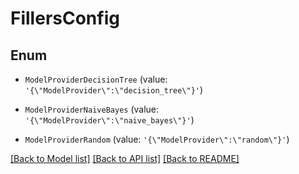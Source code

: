 # FillersConfig


## Enum

* `ModelProviderDecisionTree` (value: `'{\"ModelProvider\":\"decision_tree\"}'`)

* `ModelProviderNaiveBayes` (value: `'{\"ModelProvider\":\"naive_bayes\"}'`)

* `ModelProviderRandom` (value: `'{\"ModelProvider\":\"random\"}'`)

[[Back to Model list]](../README.md#documentation-for-models) [[Back to API list]](../README.md#documentation-for-api-endpoints) [[Back to README]](../README.md)
